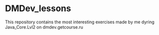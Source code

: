 # DMDev_lessons
This repository contains the most interesting exercises made by me dyring Java_Core.Lvl2 on dmdev.getcourse.ru
